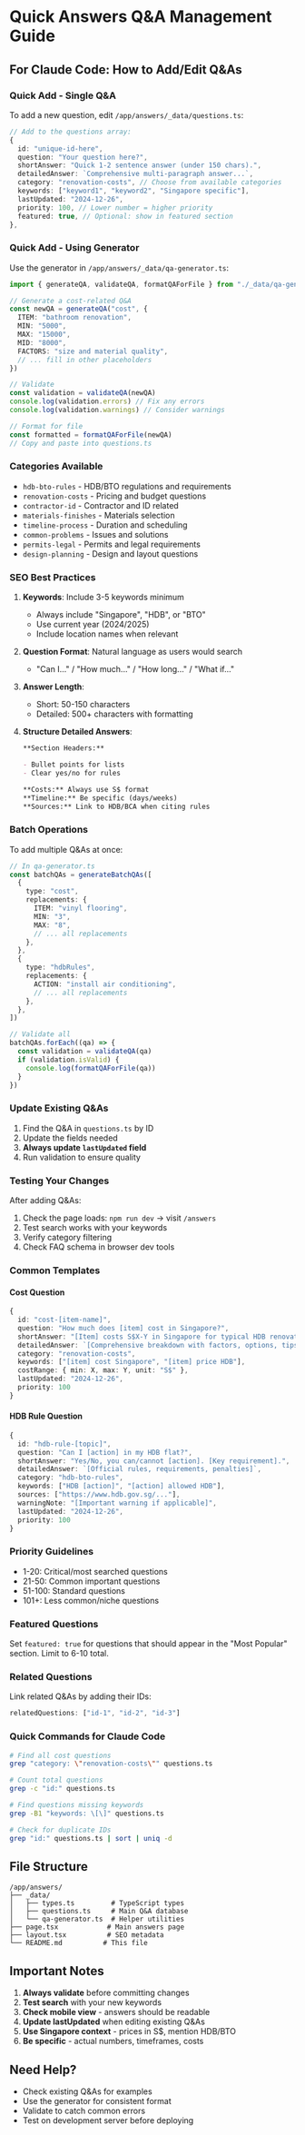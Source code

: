 # Quick Answers Q&A Management Guide

## For Claude Code: How to Add/Edit Q&As

### Quick Add - Single Q&A

To add a new question, edit `/app/answers/_data/questions.ts`:

```typescript
// Add to the questions array:
{
  id: "unique-id-here",
  question: "Your question here?",
  shortAnswer: "Quick 1-2 sentence answer (under 150 chars).",
  detailedAnswer: `Comprehensive multi-paragraph answer...`,
  category: "renovation-costs", // Choose from available categories
  keywords: ["keyword1", "keyword2", "Singapore specific"],
  lastUpdated: "2024-12-26",
  priority: 100, // Lower number = higher priority
  featured: true, // Optional: show in featured section
},
```

### Quick Add - Using Generator

Use the generator in `/app/answers/_data/qa-generator.ts`:

```typescript
import { generateQA, validateQA, formatQAForFile } from "./_data/qa-generator"

// Generate a cost-related Q&A
const newQA = generateQA("cost", {
  ITEM: "bathroom renovation",
  MIN: "5000",
  MAX: "15000",
  MID: "8000",
  FACTORS: "size and material quality",
  // ... fill in other placeholders
})

// Validate
const validation = validateQA(newQA)
console.log(validation.errors) // Fix any errors
console.log(validation.warnings) // Consider warnings

// Format for file
const formatted = formatQAForFile(newQA)
// Copy and paste into questions.ts
```

### Categories Available

- `hdb-bto-rules` - HDB/BTO regulations and requirements
- `renovation-costs` - Pricing and budget questions
- `contractor-id` - Contractor and ID related
- `materials-finishes` - Materials selection
- `timeline-process` - Duration and scheduling
- `common-problems` - Issues and solutions
- `permits-legal` - Permits and legal requirements
- `design-planning` - Design and layout questions

### SEO Best Practices

1. **Keywords**: Include 3-5 keywords minimum
   - Always include "Singapore", "HDB", or "BTO"
   - Use current year (2024/2025)
   - Include location names when relevant

2. **Question Format**: Natural language as users would search
   - "Can I..." / "How much..." / "How long..." / "What if..."

3. **Answer Length**:
   - Short: 50-150 characters
   - Detailed: 500+ characters with formatting

4. **Structure Detailed Answers**:

   ```markdown
   **Section Headers:**

   - Bullet points for lists
   - Clear yes/no for rules

   **Costs:** Always use S$ format
   **Timeline:** Be specific (days/weeks)
   **Sources:** Link to HDB/BCA when citing rules
   ```

### Batch Operations

To add multiple Q&As at once:

```typescript
// In qa-generator.ts
const batchQAs = generateBatchQAs([
  {
    type: "cost",
    replacements: {
      ITEM: "vinyl flooring",
      MIN: "3",
      MAX: "8",
      // ... all replacements
    },
  },
  {
    type: "hdbRules",
    replacements: {
      ACTION: "install air conditioning",
      // ... all replacements
    },
  },
])

// Validate all
batchQAs.forEach((qa) => {
  const validation = validateQA(qa)
  if (validation.isValid) {
    console.log(formatQAForFile(qa))
  }
})
```

### Update Existing Q&As

1. Find the Q&A in `questions.ts` by ID
2. Update the fields needed
3. **Always update `lastUpdated` field**
4. Run validation to ensure quality

### Testing Your Changes

After adding Q&As:

1. Check the page loads: `npm run dev` → visit `/answers`
2. Test search works with your keywords
3. Verify category filtering
4. Check FAQ schema in browser dev tools

### Common Templates

#### Cost Question

```typescript
{
  id: "cost-[item-name]",
  question: "How much does [item] cost in Singapore?",
  shortAnswer: "[Item] costs S$X-Y in Singapore for typical HDB renovation.",
  detailedAnswer: `[Comprehensive breakdown with factors, options, tips]`,
  category: "renovation-costs",
  keywords: ["[item] cost Singapore", "[item] price HDB"],
  costRange: { min: X, max: Y, unit: "S$" },
  lastUpdated: "2024-12-26",
  priority: 100
}
```

#### HDB Rule Question

```typescript
{
  id: "hdb-rule-[topic]",
  question: "Can I [action] in my HDB flat?",
  shortAnswer: "Yes/No, you can/cannot [action]. [Key requirement].",
  detailedAnswer: `[Official rules, requirements, penalties]`,
  category: "hdb-bto-rules",
  keywords: ["HDB [action]", "[action] allowed HDB"],
  sources: ["https://www.hdb.gov.sg/..."],
  warningNote: "[Important warning if applicable]",
  lastUpdated: "2024-12-26",
  priority: 100
}
```

### Priority Guidelines

- 1-20: Critical/most searched questions
- 21-50: Common important questions
- 51-100: Standard questions
- 101+: Less common/niche questions

### Featured Questions

Set `featured: true` for questions that should appear in the "Most Popular" section. Limit to 6-10 total.

### Related Questions

Link related Q&As by adding their IDs:

```typescript
relatedQuestions: ["id-1", "id-2", "id-3"]
```

### Quick Commands for Claude Code

```bash
# Find all cost questions
grep "category: \"renovation-costs\"" questions.ts

# Count total questions
grep -c "id:" questions.ts

# Find questions missing keywords
grep -B1 "keywords: \[\]" questions.ts

# Check for duplicate IDs
grep "id:" questions.ts | sort | uniq -d
```

## File Structure

```
/app/answers/
├── _data/
│   ├── types.ts         # TypeScript types
│   ├── questions.ts     # Main Q&A database
│   └── qa-generator.ts  # Helper utilities
├── page.tsx            # Main answers page
├── layout.tsx          # SEO metadata
└── README.md          # This file
```

## Important Notes

1. **Always validate** before committing changes
2. **Test search** with your new keywords
3. **Check mobile view** - answers should be readable
4. **Update lastUpdated** when editing existing Q&As
5. **Use Singapore context** - prices in S$, mention HDB/BTO
6. **Be specific** - actual numbers, timeframes, costs

## Need Help?

- Check existing Q&As for examples
- Use the generator for consistent format
- Validate to catch common errors
- Test on development server before deploying
